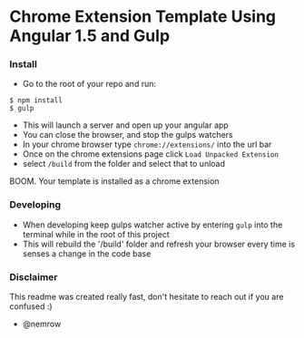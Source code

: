 # Chrome Extension Template Using Angular 1.5 and Gulp

### Install

* Go to the root of your repo and run:

```
$ npm install
$ gulp
```

* This will launch a server and open up your angular app
* You can close the browser, and stop the gulps watchers
* In your chrome browser type `chrome://extensions/` into the url bar
* Once on the chrome extensions page click `Load Unpacked Extension`
* select `/build` from the folder and select that to unload

BOOM. Your template is installed as a chrome extension

### Developing

* When developing keep gulps watcher active by entering `gulp` into the terminal while in the root of this project
* This will rebuild the '/build' folder and refresh your browser every time is senses a change in the code base

### Disclaimer

This readme was created really fast, don't hesitate to reach out if you are confused :)

- @nemrow


